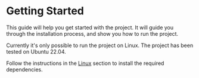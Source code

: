 # Getting Started

This guide will help you get started with the project. It will guide you through the installation process, and show you how to run the project.

Currently it's only possible to run the project on Linux. The project has been tested on Ubuntu 22.04.

Follow the instructions in the [Linux](./linux.md) section to install the required dependencies.